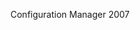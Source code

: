 <Token xmlns:xlink="http://www.w3.org/1999/xlink">Configuration Manager 2007</Token>

<!--HONumber=May16_HO2-->


